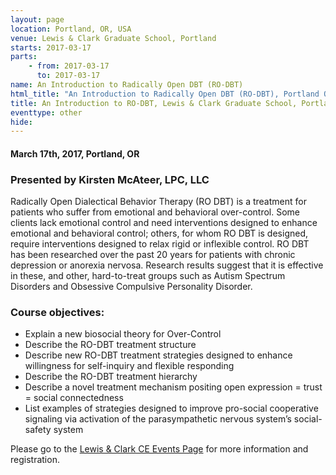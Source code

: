 ```yaml
---
layout: page
location: Portland, OR, USA
venue: Lewis & Clark Graduate School, Portland
starts: 2017-03-17
parts:
    - from: 2017-03-17
      to: 2017-03-17
name: An Introduction to Radically Open DBT (RO-DBT)
html_title: "An Introduction to Radically Open DBT (RO-DBT), Portland OR"
title: An Introduction to RO-DBT, Lewis & Clark Graduate School, Portland OR
eventtype: other
hide: 
---
```


#### March 17th, 2017, Portland, OR 

### Presented by Kirsten McAteer, LPC, LLC
Radically Open Dialectical Behavior Therapy (RO DBT) is a treatment for patients who suffer from emotional and behavioral over-control. Some clients lack emotional control and need interventions designed to enhance emotional and behavioral control; others, for whom RO DBT is designed, require interventions designed to relax rigid or inflexible control. RO DBT has been researched over the past 20 years for patients with chronic depression or anorexia nervosa. Research results suggest that it is effective in these, and other, hard-to-treat groups such as Autism Spectrum Disorders and Obsessive Compulsive Personality Disorder.

### Course objectives:
* Explain a new biosocial theory for Over-Control
* Describe the RO-DBT treatment structure
* Describe new RO-DBT treatment strategies designed to enhance willingness for self-inquiry and flexible responding
* Describe the RO-DBT treatment hierarchy
* Describe a novel treatment mechanism positing open expression = trust = social connectedness
* List examples of strategies designed to improve pro-social cooperative signaling via activation of the parasympathetic nervous system’s social-safety system

Please go to the [Lewis & Clark CE Events Page](https://graduate.lclark.edu/live/events/193966-introduction-to-radically-open-dialectical?preview=1) for more information and registration.
